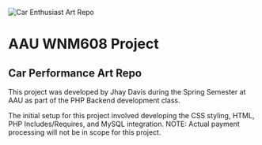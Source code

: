 ![Car Enthusiast Art Repo](https://jhaydavis.me/aau/wnm608/img/hero-bg.jpg)
# AAU WNM608 Project
## Car Performance Art Repo

This project was developed by Jhay Davis during the Spring Semester at AAU as part of the PHP Backend development class.

The initial setup for this project involved developing the CSS styling, HTML, PHP Includes/Requires, and MySQL integration. NOTE: Actual payment processing will not be in scope for this project.




